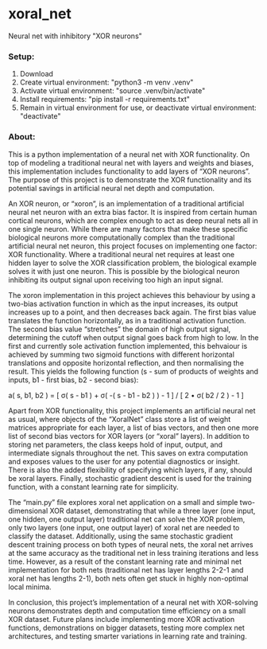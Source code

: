 # xoral_net
Neural net with inhibitory "XOR neurons"





### Setup:

1. Download
2. Create virtual environment: "python3 -m venv .venv"
3. Activate virtual environment: "source .venv/bin/activate"
4. Install requirements: "pip install -r requirements.txt"
5. Remain in virtual environment for use, or deactivate virtual environment: "deactivate"



### About:

This is a python implementation of a neural net with XOR functionality. On top of modeling a traditional neural net with layers and weights and biases, this implementation includes functionality to add layers of “XOR neurons”. The purpose of this project is to demonstrate the XOR functionality and its potential savings in artificial neural net depth and computation.

An XOR neuron, or “xoron”, is an implementation of a traditional artificial neural net neuron with an extra bias factor. It is inspired from certain human cortical neurons, which are complex enough to act as deep neural nets all in one single neuron. While there are many factors that make these specific biological neurons more computationally complex than the traditional artificial neural net neuron, this project focuses on implementing one factor: XOR functionality. Where a traditional neural net requires at least one hidden layer to solve the XOR classification problem, the biological example solves it with just one neuron. This is possible by the biological neuron inhibiting its output signal upon receiving too high an input signal.

The xoron implementation in this project achieves this behaviour by using a two-bias activation function in which as the input increases, its output increases up to a point, and then decreases back again. The first bias value translates the function horizontally, as in a traditional activation function. The second bias value “stretches” the domain of high output signal, determining the cutoff when output signal goes back from high to low. In the first and currently sole activation function implemented, this behvaiour is achieved by summing two sigmoid functions with different horizontal translations and opposite horizontal reflection, and then normalising the result. This yields the following function (s - sum of products of weights and inputs, b1 - first bias, b2 - second bias):

a( s, b1, b2 ) = [ σ( s - b1 ) + σ( -( s - b1 - b2 ) ) - 1 ] / [ 2 • σ( b2 / 2 ) - 1 ]

Apart from XOR functionality, this project implements an artificial neural net as usual, where objects of the “XoralNet” class store a list of weight matrices appropriate for each layer, a list of bias vectors, and then one more list of second bias vectors for XOR layers (or “xoral” layers). In addition to storing net parameters, the class keeps hold of input, output, and intermediate signals throughout the net. This saves on extra computation and exposes values to the user for any potential diagnostics or insight. There is also the added flexibility of specifying which layers, if any, should be xoral layers. Finally, stochastic gradient descent is used for the training function, with a constant learning rate for simplicity.

The “main.py” file explores xoral net application on a small and simple two-dimensional XOR dataset, demonstrating that while a three layer (one input, one hidden, one output layer) traditional net can solve the XOR problem, only two layers (one input, one output layer) of xoral net are needed to classify the dataset. Additionally, using the same stochastic gradient descent training process on both types of neural nets, the xoral net arrives at the same accuracy as the traditional net in less training iterations and less time. However, as a result of the constant learning rate and minimal net implementation for both nets (traditional net has layer lengths 2-2-1 and xoral net has lengths 2-1), both nets often get stuck in highly non-optimal local minima.

In conclusion, this project’s implementation of a neural net with XOR-solving neurons demonstrates depth and computation time efficiency on a small XOR dataset. Future plans include implementing more XOR activation functions, demonstrations on bigger datasets, testing more complex net architectures, and testing smarter variations in learning rate and training.


